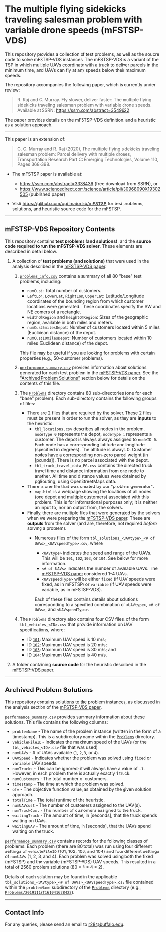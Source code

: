 # The multiple flying sidekicks traveling salesman problem with variable drone speeds (mFSTSP-VDS)

This repository provides a collection of test problems, as well as the soucre code to solve mFSTSP-VDS instances. The mFSTSP-VDS is a variant of the TSP in which multiple UAVs coordinate with a truck to deliver parcels in the minimum time, and UAVs can fly at any speeds below their maximum speeds.

The repository accompanies the following paper, which is currently under review:
> R. Raj and C. Murray. Fly slower, deliver faster: The multiple flying sidekicks traveling salesman problem with variable drone speeds. Available at SSRN: https://ssrn.com/abstract=3549622

The paper provides details on the mFSTSP-VDS definition, and a heuristic as a solution approach. 

--- 

This paper is an extension of:
> C. C. Murray and R. Raj (2020), The multiple flying sidekicks traveling salesman problem: Parcel delivery with multiple drones, Transportation Research Part C: Emerging Technologies, Volume 110, Pages 368-398.  

- The mFSTSP paper is available at:
    - https://ssrn.com/abstract=3338436 (free download from SSRN), or
    - https://www.sciencedirect.com/science/article/pii/S0968090X19302505 (published paper)

- Visit https://github.com/optimatorlab/mFSTSP for test problems, solutions, and heuristic source code for the mFSTSP.

---- 

## mFSTSP-VDS Repository Contents
This repository contains **test problems (and solutions)**, and the **source code required to run the mFSTSP-VDS solver**.  These elements are described in detail below.  

1. A collection of **test problems (and solutions)** that were used in the analysis described in the [mFSTSP-VDS paper]().

   1. [`problems_info.csv`](problems_info.csv) contains a summary of all 80 "base" test problems, including: 
      - `numCust`: Total number of customers. 
      - `LeftLon`, `LowerLat`, `RightLon`, `UpperLat`: Latitude/Longitude coordinates of the bounding region from which customer locations were generated.  These coordinates specify the SW and NE corners of a rectangle.
      - `widthOfRegion` and `heightOfRegion`: Sizes of the geographic region, available in both miles and meters.
      - `numCust5milesDepot`: Number of customers located within 5 miles (Euclidean distance) of the depot.
      - `numCust10milesDepot`: Number of customers located within 10 miles (Euclidean distance) of the depot.
   
      This file may be useful if you are looking for problems with certain properties (e.g., 50-customer problems). 
   
   2. [`performance_summary.csv`](performance_summary.csv) provides information about solutions generated for each test problem in the [mFSTSP-VDS paper](). See the ["Archived Problem Solutions"](#Archived-Problem-Solutions) section below for details on the contents of this file.
       
   3. The [`Problems`](Problems) directory contains 80 sub-directories (one for each "base" problem).  Each sub-directory contains the following groups of files:
      - There are 2 files that are required by the solver.  These 2 files must be present in order to run the solver, as they are **inputs** to the heuristic:
         - `tbl_locations.csv` describes all nodes in the problem.  `nodeType 0` represents the depot, `nodeType 1` represents a customer.  The depot is always always assigned to `nodeID 0`.  Each node has a corresponding latitude and longitude (specified in degrees).  The altitude is always 0.  Customer nodes have a corresponding non-zero parcel weight (in [pounds]).  There is no parcel associated with the depot. 
         - `tbl_truck_travel_data_PG.csv` contains the directed truck travel time and distance information from one node to another.  All time and distance values were obtained by pgRouting, using OpenStreetMaps data.
      - There is one file that was created by our "problem generator":
         - `map.html` is a webpage showing the locations of all nodes (one depot and multiple customers) associated with this problem.  This is for informational purposes only; it is neither an input to, nor an output from, the solvers.
      - Finally, there are multiple files that were generated by the solvers when we were preparing the [mFSTSP-VDS paper](). These are **outputs** from the solver (and are, therefore, not required *before* solving a problem).  
         - Numerous files of the form `tbl_solutions_<UAVtype>_<# of UAVs>_<UAVspeedType>.csv`, where 
            - `<UAVtype>` indicates the speed and range of the UAVs.  This will be `101`, `102`, `103`, or `104`.  See below for more information.
            - `<# of UAVs>` indicates the number of available UAVs.  The [mFSTSP-VDS paper]() considered 1-4 UAVs.
            - `<UAVspeedType>` will be either `fixed` (if UAV speeds were fixed, as in mFSTSP) or `variable` (if UAV speeds were variable, as in mFSTSP-VDS).
            
            Each of these files contains details about solutions corresponding to a specified combination of `<UAVtype>`, `<# of UAVs>`, and `<UAVspeedType>`.
         
   4. The `Problems` directory also contains four CSV files, of the form `tbl_vehicles_<ID>.csv` that provide information on UAV specifications, where:
      - ID [`101`](Problems/tbl_vehicles_101.csv): Maximum UAV speed is 10 m/s;
      - ID [`102`](Problems/tbl_vehicles_102.csv): Maximum UAV speed is 20 m/s;
      - ID [`103`](Problems/tbl_vehicles_103.csv): Maximum UAV speed is 30 m/s; and
      - ID [`104`](Problems/tbl_vehicles_104.csv): Maximum UAV speed is 40 m/s.

2. A folder containing **source code** for the heuristic described in the [mFSTSP-VDS paper]().

----

## Archived Problem Solutions

This repository contains solutions to the problem instances, as discussed in the analysis section of the [mFSTSP-VDS paper](). 

[`performance_summary.csv`](performance_summary.csv) provides summary information about these solutions. 
This file contains the following columns:
- `problemName` - The name of the problem instance (written in the form of a timestamp).  This is a subdirectory name within the [`Problems`](Problems) directory.
- `vehicleFileID` - Indicates the maximum speed of the UAVs (or the `tbl_vehicles_<ID>.csv` file that was used)
- `numUAVs` - # of UAVs available (`1`, `2`, `3`, or `4`).
- `UAVSpeed` - Indicates whether the problem was solved using `fixed` or `variable` UAV speeds.
- `numTrucks` - This can be ignored; it will always have a value of `-1`.  However, in each problem there is actually exactly 1 truck.
- `numCustomers` - The total number of customers.
- `timestamp` - The time at which the problem was solved.
- `ofv` - The objective function value, as obtained by the given solution approach.
- `totalTime` - The total runtime of the heuristic.
- `numUAVcust` - The number of customers assigned to the UAV(s).
- `numTruckCust` - The number of customers assigned to the truck.
- `waitingTruck` - The amount of time, in [seconds], that the truck spends waiting on UAVs.
- `waitingUAV` - The amount of time, in [seconds], that the UAVs spend waiting on the truck.

[`performance_summary.csv`](performance_summary.csv) contains records for the following classes of problems:
Each problem (there are 80 total) was run using four different settings of `vehicleFileID` (101, 102, 103, and 104) and four different settings of `numUAVs` (1, 2, 3, and 4).  Each problem was solved using both the fixed (mFSTSP) and the variable (mFSTSP-VDS) UAV speeds.  This resulted in a total of 2560 problem solutions (80 * 4 * 4 * 2).
    
Details of each solution may be found in the applicable `tbl_solutions_<UAVtype>_<# of UAVs>_<UAVspeedType>.csv` file contained within the `problemName` subdirectory of the [`Problems`](Problems) directory (e.g., [`Problems/20191118T161041628422`](Problems/20191118T161041628422)).

----

## Contact Info

For any queries, please send an email to r28@buffalo.edu.
